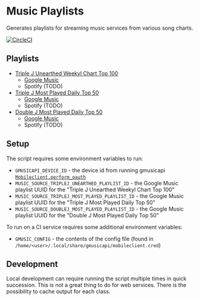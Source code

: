 # Music Playlists

Generates playlists for streaming music services from various song charts.

[![CircleCI](https://circleci.com/gh/cofiem/music-playlists.svg?style=svg)](https://circleci.com/gh/cofiem/music-playlists)

## Playlists

- [Triple J Unearthed Weekyl Chart Top 100](https://www.triplejunearthed.com/discover/charts)
    - [Google Music](https://play.google.com/music/playlist/AMaBXykfhR3K2N58JDfwGMt4-CHPpR21_sybQveOb2g5vnmXPoL2RxuJSnXwDBv_a0BhN3eT7Iy1QRkVtcIzuB79oTrkvfbOBA%3D%3D)
    - Spotify (TODO)
- [Triple J Most Played Daily Top 50](https://www.abc.net.au/triplej/featured-music/most-played/)
    - [Google Music](https://play.google.com/music/playlist/AMaBXymNn6HXtD6yk3Jw7NCw-bWtU3KfqtGNEvF7zGuzopDBEWO0ZDkiRdH2ryGRNMACIf_jfcHgBlvaU3_yDE1ZLRC8HZi-nA%3D%3D)
    - Spotify (TODO)
- [Double J Most Played Daily Top 50](https://www.abc.net.au/doublej/featured-music/most-played/)
    - [Google Music](https://play.google.com/music/listen?u=0#/pl/AMaBXyngnVFOVBFpxZS2b8M3DTQk8Ub9aUoSaohDL0UsE00z_Y-2H7_KuX1u_Cy7QTnCUPDVTXSlSSXoJS4sVVpOmnKJXDZwBQ%3D%3D)
    - Spotify (TODO)

## Setup

The script requires some environment variables to run:

- `GMUSICAPI_DEVICE_ID` - the device id from running gmusicapi [`Mobileclient.perform_oauth`](https://unofficial-google-music-api.readthedocs.io/en/latest/reference/mobileclient.html#gmusicapi.clients.Mobileclient.perform_oauth)
- `MUSIC_SOURCE_TRIPLEJ_UNEARTHED_PLAYLIST_ID` - the Google Music playlist UUID for the "Triple J Unearthed Weekyl Chart Top 100"
- `MUSIC_SOURCE_TRIPLEJ_MOST_PLAYED_PLAYLIST_ID` - the Google Music playlist UUID for the "Triple J Most Played Daily Top 50"
- `MUSIC_SOURCE_DOUBLEJ_MOST_PLAYED_PLAYLIST_ID` - the Google Music playlist UUID for the "Double J Most Played Daily Top 50"

To run on a CI service requires some additional environment variables:

- `GMUSIC_CONFIG` - the contents of the config file (found in `/home/<user>/.local/share/gmusicapi/mobileclient.cred`)


## Development

Local development can require running the script multiple times in quick succession. 
This is not a great thing to do for web services. There is the possibility to cache output for each class.
